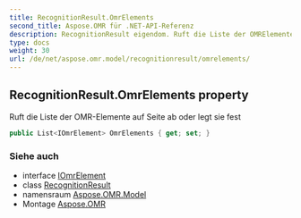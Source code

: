 ```yaml
---
title: RecognitionResult.OmrElements
second_title: Aspose.OMR für .NET-API-Referenz
description: RecognitionResult eigendom. Ruft die Liste der OMRElemente auf Seite ab oder legt sie fest
type: docs
weight: 30
url: /de/net/aspose.omr.model/recognitionresult/omrelements/
---
```

## RecognitionResult.OmrElements property

Ruft die Liste der OMR-Elemente auf Seite ab oder legt sie fest

```csharp
public List<IOmrElement> OmrElements { get; set; }
```

### Siehe auch

* interface [IOmrElement](../../iomrelement/)
* class [RecognitionResult](../)
* namensraum [Aspose.OMR.Model](../../recognitionresult/)
* Montage [Aspose.OMR](../../../)


